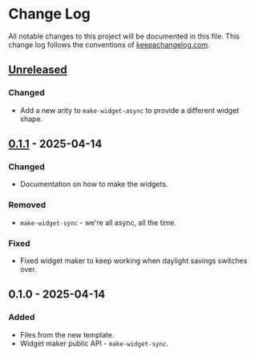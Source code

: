 # Change Log
All notable changes to this project will be documented in this file. This change log follows the conventions of [keepachangelog.com](http://keepachangelog.com/).

## [Unreleased]
### Changed
- Add a new arity to `make-widget-async` to provide a different widget shape.

## [0.1.1] - 2025-04-14
### Changed
- Documentation on how to make the widgets.

### Removed
- `make-widget-sync` - we're all async, all the time.

### Fixed
- Fixed widget maker to keep working when daylight savings switches over.

## 0.1.0 - 2025-04-14
### Added
- Files from the new template.
- Widget maker public API - `make-widget-sync`.

[Unreleased]: https://sourcehost.site/your-name/my-mcp/compare/0.1.1...HEAD
[0.1.1]: https://sourcehost.site/your-name/my-mcp/compare/0.1.0...0.1.1
